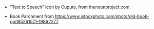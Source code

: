 - "Text to Speech" icon by Cuputo, from thenounproject.com.

- Book Parchment from https://www.istockphoto.com/photo/old-book-gm185261571-19862277 